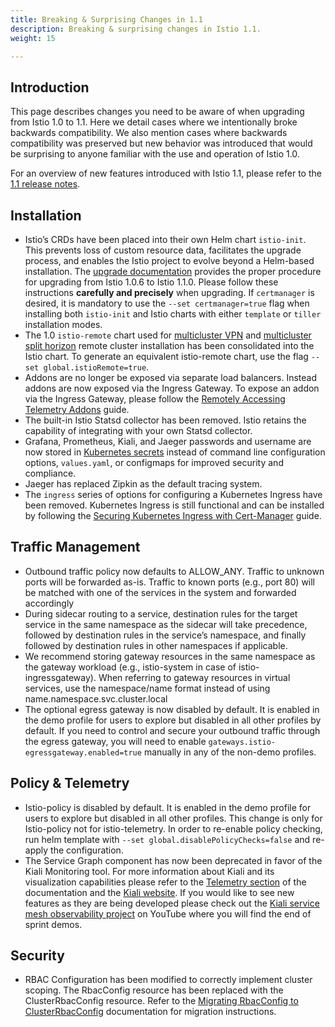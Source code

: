 ```yaml
---
title: Breaking & Surprising Changes in 1.1
description: Breaking & surprising changes in Istio 1.1.
weight: 15

---
```


## Introduction

This page describes changes you need to be aware of when upgrading from Istio 1.0 to 1.1.  Here we detail cases where we intentionally broke backwards compatibility.  We also mention cases where backwards compatibility was preserved but new behavior was introduced that would be surprising to anyone familiar with the use and operation of Istio 1.0.

For an overview of new features introduced with Istio 1.1, please refer to the [1.1 release notes](/about/notes/1.1/).

## Installation

- Istio’s CRDs have been placed into their own Helm chart `istio-init`.  This prevents loss of custom resource data, facilitates the upgrade process, and enables the Istio project to evolve beyond a Helm-based installation.  The [upgrade documentation](/docs/setup/kubernetes/upgrade/) provides the proper procedure for upgrading from Istio 1.0.6 to Istio 1.1.0.  Please follow these instructions **carefully and precisely** when upgrading.  If `certmanager` is desired, it is mandatory to use the `--set certmanager=true` flag when installing both `istio-init` and Istio charts with either `template` or `tiller` installation modes.
- The 1.0 `istio-remote` chart used for [multicluster VPN](/docs/setup/kubernetes/install/multicluster/vpn/) and [multicluster split horizon](/docs/examples/multicluster/split-horizon-eds/) remote cluster installation has been consolidated into the Istio chart.  To generate an equivalent istio-remote chart, use the flag `--set global.istioRemote=true`.
- Addons are no longer be exposed via separate load balancers.  Instead addons are now exposed via the Ingress Gateway.  To expose an addon via the Ingress Gateway, please follow the [Remotely Accessing Telemetry Addons](/docs/tasks/telemetry/gateways/) guide.
- The built-in Istio Statsd collector has been removed. Istio retains the capability of integrating with your own Statsd collector.
- Grafana, Prometheus, Kiali, and Jaeger passwords and username are now stored in [Kubernetes secrets](https://kubernetes.io/docs/concepts/configuration/secret/) instead of command line configuration options, `values.yaml`, or configmaps for improved security and compliance.
- Jaeger has replaced Zipkin as the default tracing system.
- The `ingress` series of options for configuring a Kubernetes Ingress have been removed.  Kubernetes Ingress is still functional and can be installed by following the [Securing Kubernetes Ingress with Cert-Manager](/docs/examples/advanced-gateways/ingress-certmgr/) guide.

## Traffic Management

- Outbound traffic policy now defaults to ALLOW_ANY.  Traffic to unknown ports will be forwarded as-is. Traffic to known ports (e.g., port 80) will be matched with one of the services in the system and forwarded accordingly
- During sidecar routing to a service, destination rules for the target service in the same namespace as the sidecar will take precedence, followed by destination rules in the service’s namespace, and finally followed by destination rules in other namespaces if applicable.
- We recommend storing gateway resources in the same namespace as the gateway workload (e.g., istio-system in case of istio-ingressgateway).  When referring to gateway resources in virtual services, use the namespace/name format instead of using name.namespace.svc.cluster.local
- The optional egress gateway is now disabled by default.  It is enabled in the demo profile for users to explore but disabled in all other profiles by default.  If you need to control and secure your outbound traffic through the egress gateway, you will need to enable `gateways.istio-egressgateway.enabled=true` manually in any of the non-demo profiles.

## Policy & Telemetry

- Istio-policy is disabled by default.  It is enabled in the demo profile for users to explore but disabled in all other profiles.  This change is only for Istio-policy not for istio-telemetry.  In order to re-enable policy checking, run helm template with `--set global.disablePolicyChecks=false` and re-apply the configuration.
- The Service Graph component has now been deprecated in favor of the Kiali Monitoring tool.  For more information about Kiali and its visualization capabilities please refer to the [Telemetry section](/docs/tasks/telemetry/) of the documentation and the [Kiali website](https://www.kiali.io/).  If you would like to see new features as they are being developed please check out the [Kiali service mesh observability project](https://www.youtube.com/channel/UCcm2NzDN_UCZKk2yYmOpc5w) on YouTube where you will find the end of sprint demos.

## Security

- RBAC Configuration has been modified to correctly implement cluster scoping.  The RbacConfig resource has been replaced with the ClusterRbacConfig resource.   Refer to the [Migrating RbacConfig to ClusterRbacConfig](/docs/setup/kubernetes/upgrade/#migrating-from-rbacconfig-to-clusterrbacconfig) documentation for migration instructions.
